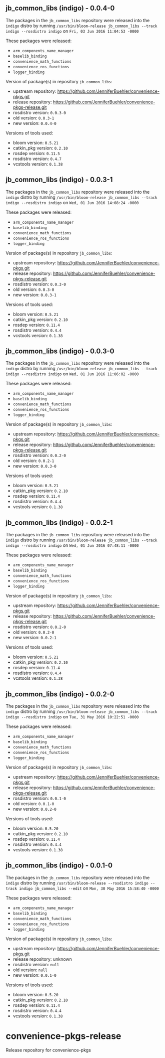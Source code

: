 ## jb_common_libs (indigo) - 0.0.4-0

The packages in the `jb_common_libs` repository were released into the `indigo` distro by running `/usr/bin/bloom-release jb_common_libs --track indigo --rosdistro indigo` on `Fri, 03 Jun 2016 11:04:53 -0000`

These packages were released:
- `arm_components_name_manager`
- `baselib_binding`
- `convenience_math_functions`
- `convenience_ros_functions`
- `logger_binding`

Version of package(s) in repository `jb_common_libs`:

- upstream repository: https://github.com/JenniferBuehler/convenience-pkgs.git
- release repository: https://github.com/JenniferBuehler/convenience-pkgs-release.git
- rosdistro version: `0.0.3-0`
- old version: `0.0.3-1`
- new version: `0.0.4-0`

Versions of tools used:

- bloom version: `0.5.21`
- catkin_pkg version: `0.2.10`
- rosdep version: `0.11.5`
- rosdistro version: `0.4.7`
- vcstools version: `0.1.38`


## jb_common_libs (indigo) - 0.0.3-1

The packages in the `jb_common_libs` repository were released into the `indigo` distro by running `/usr/bin/bloom-release jb_common_libs --track indigo --rosdistro indigo` on `Wed, 01 Jun 2016 14:08:24 -0000`

These packages were released:
- `arm_components_name_manager`
- `baselib_binding`
- `convenience_math_functions`
- `convenience_ros_functions`
- `logger_binding`

Version of package(s) in repository `jb_common_libs`:

- upstream repository: https://github.com/JenniferBuehler/convenience-pkgs.git
- release repository: https://github.com/JenniferBuehler/convenience-pkgs-release.git
- rosdistro version: `0.0.3-0`
- old version: `0.0.3-0`
- new version: `0.0.3-1`

Versions of tools used:

- bloom version: `0.5.21`
- catkin_pkg version: `0.2.10`
- rosdep version: `0.11.4`
- rosdistro version: `0.4.4`
- vcstools version: `0.1.38`


## jb_common_libs (indigo) - 0.0.3-0

The packages in the `jb_common_libs` repository were released into the `indigo` distro by running `/usr/bin/bloom-release jb_common_libs --track indigo --rosdistro indigo` on `Wed, 01 Jun 2016 11:06:02 -0000`

These packages were released:
- `arm_components_name_manager`
- `baselib_binding`
- `convenience_math_functions`
- `convenience_ros_functions`
- `logger_binding`

Version of package(s) in repository `jb_common_libs`:

- upstream repository: https://github.com/JenniferBuehler/convenience-pkgs.git
- release repository: https://github.com/JenniferBuehler/convenience-pkgs-release.git
- rosdistro version: `0.0.2-0`
- old version: `0.0.2-1`
- new version: `0.0.3-0`

Versions of tools used:

- bloom version: `0.5.21`
- catkin_pkg version: `0.2.10`
- rosdep version: `0.11.4`
- rosdistro version: `0.4.4`
- vcstools version: `0.1.38`


## jb_common_libs (indigo) - 0.0.2-1

The packages in the `jb_common_libs` repository were released into the `indigo` distro by running `/usr/bin/bloom-release jb_common_libs --track indigo --rosdistro indigo` on `Wed, 01 Jun 2016 07:48:11 -0000`

These packages were released:
- `arm_components_name_manager`
- `baselib_binding`
- `convenience_math_functions`
- `convenience_ros_functions`
- `logger_binding`

Version of package(s) in repository `jb_common_libs`:

- upstream repository: https://github.com/JenniferBuehler/convenience-pkgs.git
- release repository: https://github.com/JenniferBuehler/convenience-pkgs-release.git
- rosdistro version: `0.0.2-0`
- old version: `0.0.2-0`
- new version: `0.0.2-1`

Versions of tools used:

- bloom version: `0.5.21`
- catkin_pkg version: `0.2.10`
- rosdep version: `0.11.4`
- rosdistro version: `0.4.4`
- vcstools version: `0.1.38`


## jb_common_libs (indigo) - 0.0.2-0

The packages in the `jb_common_libs` repository were released into the `indigo` distro by running `/usr/bin/bloom-release jb_common_libs --track indigo --rosdistro indigo` on `Tue, 31 May 2016 10:22:51 -0000`

These packages were released:
- `arm_components_name_manager`
- `baselib_binding`
- `convenience_math_functions`
- `convenience_ros_functions`
- `logger_binding`

Version of package(s) in repository `jb_common_libs`:
- upstream repository: https://github.com/JenniferBuehler/convenience-pkgs.git
- release repository: https://github.com/JenniferBuehler/convenience-pkgs-release.git
- rosdistro version: `0.0.1-0`
- old version: `0.0.1-0`
- new version: `0.0.2-0`

Versions of tools used:
- bloom version: `0.5.20`
- catkin_pkg version: `0.2.10`
- rosdep version: `0.11.4`
- rosdistro version: `0.4.4`
- vcstools version: `0.1.38`


## jb_common_libs (indigo) - 0.0.1-0

The packages in the `jb_common_libs` repository were released into the `indigo` distro by running `/usr/bin/bloom-release --rosdistro indigo --track indigo jb_common_libs --edit` on `Mon, 30 May 2016 15:58:40 -0000`

These packages were released:
- `arm_components_name_manager`
- `baselib_binding`
- `convenience_math_functions`
- `convenience_ros_functions`
- `logger_binding`

Version of package(s) in repository `jb_common_libs`:
- upstream repository: https://github.com/JenniferBuehler/convenience-pkgs.git
- release repository: unknown
- rosdistro version: `null`
- old version: `null`
- new version: `0.0.1-0`

Versions of tools used:
- bloom version: `0.5.20`
- catkin_pkg version: `0.2.10`
- rosdep version: `0.11.4`
- rosdistro version: `0.4.4`
- vcstools version: `0.1.38`


# convenience-pkgs-release
Release repository for convenience-pkgs
